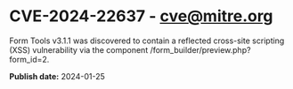 # CVE-2024-22637 - cve@mitre.org

Form Tools v3.1.1 was discovered to contain a reflected cross-site scripting (XSS) vulnerability via the component /form_builder/preview.php?form_id=2.

**Publish date:** 2024-01-25
